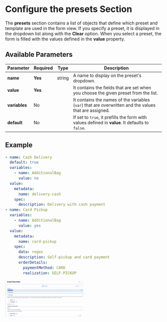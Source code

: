 # Configure the presets Section

The **presets** section contains a list of objects that define which preset and template are used in the form view. If you specify a preset, it is displayed in the dropdown list along with the **Clear** option. When you select a preset, the form is filled with the values defined in the **value** property.

## Available Parameters

| Parameter     | Required | Type   | Description                                                                                                |
| ------------- | -------- | ------ | ---------------------------------------------------------------------------------------------------------- |
| **name**      | **Yes**  | string | A name to display on the preset's dropdown.                                                                |
| **value**     | **Yes**  |        | It contains the fields that are set when you choose the given preset from the list.                        |
| **variables** | No       |        | It contains the names of the variables (`var`) that are overwritten and the values ​​that are assigned. |
| **default**   | No       |        | If set to `true`, it prefills the form with values defined in **value**. It defaults to `false`.           |

## Example

```yaml
- name: Cash Delivery
  default: true
  variables:
    - name: AdditionalBag
      value: no
  value:
    metadata:
      name: delivery-cash
    spec:
      description: Delivery with cash payment
- name: Card Pickup
  variables:
    - name: AdditionalBag
      value: yes
  value:
    metadata:
      name: card-pickup
    spec:
      data: regex
      description: Self-pickup and card payment
      orderDetails:
        paymentMethod: CARD
        realization: SELF-PICKUP
```

<img src="./assets/Presets.png" alt="Example of a preset" width="50%">
